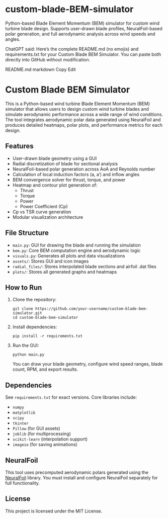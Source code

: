 # custom-blade-BEM-simulator
 Python-based Blade Element Momentum (BEM) simulator for custom wind turbine blade design. Supports user-drawn blade profiles, NeuralFoil-based polar generation, and full aerodynamic analysis across wind speeds and angles.

ChatGPT said:
Here’s the complete README.md (no emojis) and requirements.txt for your Custom Blade BEM Simulator. You can paste both directly into GitHub without modification.

README.md
markdown
Copy
Edit
# Custom Blade BEM Simulator

This is a Python-based wind turbine Blade Element Momentum (BEM) simulator that allows users to design custom wind turbine blades and simulate aerodynamic performance across a wide range of wind conditions. The tool integrates aerodynamic polar data generated using NeuralFoil and produces detailed heatmaps, polar plots, and performance metrics for each design.

## Features

- User-drawn blade geometry using a GUI
- Radial discretization of blade for sectional analysis
- NeuralFoil-based polar generation across AoA and Reynolds number
- Calculation of local induction factors (a, a′) and inflow angles
- BEM convergence solver for thrust, torque, and power
- Heatmap and contour plot generation of:
  - Thrust
  - Torque
  - Power
  - Power Coefficient (Cp)
- Cp vs TSR curve generation
- Modular visualization architecture

## File Structure

- `main.py`: GUI for drawing the blade and running the simulation
- `bem.py`: Core BEM computation engine and aerodynamic logic
- `visuals.py`: Generates all plots and data visualizations
- `assets/`: Stores GUI and icon images
- `radial_files/`: Stores interpolated blade sections and airfoil .dat files
- `plots/`: Stores all generated graphs and heatmaps

## How to Run

1. Clone the repository:

   ```
   git clone https://github.com/your-username/custom-blade-bem-simulator.git
   cd custom-blade-bem-simulator
   ```

2. Install dependencies:

   ```
   pip install -r requirements.txt
   ```

3. Run the GUI:

   ```
   python main.py
   ```

   You can draw your blade geometry, configure wind speed ranges, blade count, RPM, and export results.

## Dependencies

See `requirements.txt` for exact versions. Core libraries include:

- `numpy`
- `matplotlib`
- `scipy`
- `tkinter`
- `Pillow` (for GUI assets)
- `joblib` (for multiprocessing)
- `scikit-learn` (interpolation support)
- `imageio` (for saving animations)

## NeuralFoil

This tool uses precomputed aerodynamic polars generated using the [NeuralFoil](https://github.com/NREL/NeuralFoil) library. You must install and configure NeuralFoil separately for full functionality.

## License

This project is licensed under the MIT License.

